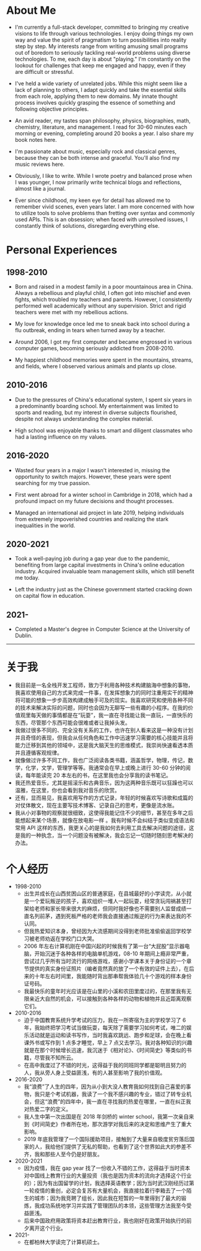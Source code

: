 # About Me

-   I'm currently a full-stack developer, committed to bringing my creative visions to life through various technologies. I enjoy doing things my own way and value the spirit of pragmatism to turn possibilities into reality step by step. My interests range from writing amusing small programs out of boredom to seriously tackling real-world problems using diverse technologies. To me, each day is about "playing." I'm constantly on the lookout for challenges that keep me engaged and happy, even if they are difficult or stressful.

-   I've held a wide variety of unrelated jobs. While this might seem like a lack of planning to others, I adapt quickly and take the essential skills from each role, applying them to new domains. My innate thought process involves quickly grasping the essence of something and following objective principles.

-   An avid reader, my tastes span philosophy, physics, biographies, math, chemistry, literature, and management. I read for 30-60 minutes each morning or evening, completing around 20 books a year. I also share my book notes here.

-   I'm passionate about music, especially rock and classical genres, because they can be both intense and graceful. You'll also find my music reviews here.

-   Obviously, I like to write. While I wrote poetry and balanced prose when I was younger, I now primarily write technical blogs and reflections, almost like a journal.

-   Ever since childhood, my keen eye for detail has allowed me to remember vivid scenes, even years later. I am more concerned with how to utilize tools to solve problems than fretting over syntax and commonly used APIs. This is an obsession; when faced with unresolved issues, I constantly think of solutions, disregarding everything else.

# Personal Experiences

## 1998-2010

-   Born and raised in a modest family in a poor mountainous area in China. Always a rebellious and playful child, I often got into mischief and even fights, which troubled my teachers and parents. However, I consistently performed well academically without any supervision. Strict and rigid teachers were met with my rebellious actions.

-   My love for knowledge once led me to sneak back into school during a flu outbreak, ending in tears when turned away by a teacher.

-   Around 2006, I got my first computer and became engrossed in various computer games, becoming seriously addicted from 2008-2010.

-   My happiest childhood memories were spent in the mountains, streams, and fields, where I observed various animals and plants up close.

## 2010-2016

-   Due to the pressures of China's educational system, I spent six years in a predominantly boarding school. My entertainment was limited to sports and reading, but my interest in diverse subjects flourished, despite not always understanding the complex material.

-   High school was enjoyable thanks to smart and diligent classmates who had a lasting influence on my values.

## 2016-2020

-   Wasted four years in a major I wasn't interested in, missing the opportunity to switch majors. However, these years were spent searching for my true passion.

-   First went abroad for a winter school in Cambridge in 2018, which had a profound impact on my future decisions and thought processes.

-   Managed an international aid project in late 2019, helping individuals from extremely impoverished countries and realizing the stark inequalities in the world.

## 2020-2021

-   Took a well-paying job during a gap year due to the pandemic, benefiting from large capital investments in China's online education industry. Acquired invaluable team management skills, which still benefit me today.

-   Left the industry just as the Chinese government started cracking down on capital flow in education.

## 2021-

-   Completed a Master's degree in Computer Science at the University of Dublin.

---

# 关于我

-   我目前是一名全栈开发工程师，致力于利用各种技术构建脑海中想象的事物，我喜欢使用自己的方式来完成一件事，在发挥想象力的同时注重用实干的精神将可能的想象一步步高效构建成触手可及的现实。我喜欢研究和使用各种不同的技术来解决实际的问题，同时也会因为无聊写一些有趣的小程序。在我的价值观里每天做的事情都是在“玩耍”，我一直在寻找能让我一直玩，一直快乐的东西，尽管那个东西可能会很难或者让我掉头发。
-   我做过很多不同的、完全没有关系的工作，也许在别人看来这是一种没有计划并且奇怪的表现，但我会从任何角色和工作中迅速学习需要的核心技能并且将能力迁移到其他的领域中，这是我大脑天生的思维模式，我崇尚快速看透本质并且遵循客观规律。
-   就像做过许多不同工作，我也广泛阅读各类书籍，涵盖哲学，物理，传记，数学，化学，文学，管理学等等。我通常会在早上或晚上进行 30-60 分钟的阅读，每年能读完 20 本左右的书，在这里我也会分享我的读书笔记。
-   我还热爱音乐，尤其是摇滚乐和古典音乐，因为这两种音乐既可以狂躁也可以温雅，在这里，你也会看到我对音乐的欣赏。
-   还有，显而易见，我喜欢用写作的方式记录，年轻的时候喜欢写诗歌和成篇的对仗体散文，现在主要写技术博客、记录自己的思考，更像是流水账。
-   我从小对事物的观察就很细致，这使得我能记住不少的细节，甚至在多年之后能想起来某个场景，就像在放电影一样 。我有时候不会纠结于类似变成语法和常用 API 这样的东西，我更关心的是我如何去利用工具去解决问题的途径，这是我的一种执念，当一个问题没有被解决，我会忘记一切随时随刻思考解决的办法。

# 个人经历

-   1998-2010
    -   出生并成长在山西贫困山区的普通家庭，在县城最好的小学读完，从小就是一个爱玩叛逆的孩子，喜欢组织一堆人一起玩耍，经常贪玩闯祸甚至打架给老师和家长带来很大的麻烦，但同时我好像也不需要别人监督成绩一直名列前茅，遇到死板严格的老师我会直接通过叛逆的行为来表达我的不认同。
    -   但我热爱知识本身，曾经因为大流感期间没得到老师批准偷偷返回学校学习被老师劝返在学校门口大哭。
    -   2006 年左右计算机刚在中国兴起的时候我有了第一台“大屁股”显示器电脑，开始沉迷于各种各样的电脑单机游戏，08-10 年期间上瘾非常严重，尝试过几乎所有当时流行的网络游戏，感谢小学课本关于身份证的一个章节提供的真实身份证照片（编者竟然真的放了一个有效的证件上去），在后来的十年左右时间里，我能随时背出那串帮我体验几十个游戏的样本身份证号码。
    -   我最快乐的童年时光应该是在山里的小溪和农田里度过的，在那里我有无限亲近大自然的机会，可以接触到各种各样的动物和植物并且近距离观察它们。
-   2010-2016
    -   迫于中国教育系统升学考试的压力，我在一所寄宿为主的学校学习了 6 年，我始终把学习考试当做玩耍，每天除了需要学习如何考试，唯二的娱乐活动就是运动和读书写作，当时我喜欢跳远、跑步和足球，会在晚上看课外书或写作到 1 点多才睡觉，早上 7 点又去学习。我对各种知识的兴趣就是在那个时候增长迅速，我沉迷于《相对论》、《时间简史》等类似的书籍，尽管我不知所云。
    -   在高中我度过了不错的时光，这得益于我的同班同学都是聪明且努力的人，我从旁人身上受益匪浅，有的人甚至影响了我的价值观。
-   2016-2020
    -   我“浪费”了人生的四年，因为从小到大没人教育我如何找到自己喜爱的事物，我只是个考试机器，我读了一个我不感兴趣的专业，错过了转专业机会，但这“浪费”的四年中，我一直在寻找我的热爱在哪里，一直在纠正我对热爱二字的定义。
    -   我人生中第一次出国是在 2018 年剑桥的 winter school，我第一次亲自来到《时间简史》作者所在地，那次游学对我后来的决定和思维产生了重大影响。
    -   2019 年底我管理了一个国际援助项目，接触到了大量来自极度贫穷落后国家的人，我给他们提供了无私的帮助，也看到了这个世界如此大的参差不齐，我和那些人至今仍是好朋友。
-   2020-2021
    -   因为疫情，我在 gap year 找了一份收入不错的工作，这得益于当时资本对中国线上教育行业的大量投资（我也是因为资本的流向才选择这个行业的）；因为有出国留学的计划，我选择英语教学；因为当时武汉刚经历过第一轮疫情的重创，必定会复苏有大量机会，我直接拉着行李箱去了一个陌生的城市；因为我竞聘了组长，因此我在短暂的一年里得到了最大的锻炼，我成功系统地学习并实践了管理团队的本领，这些管理方法我至今受益匪浅。
    -   后来中国政府用政策将资本赶出教育行业，我也刚好在政策开始执行的前夕离开这个行业。
-   2021-
    -   在都柏林大学读完了计算机硕士。
